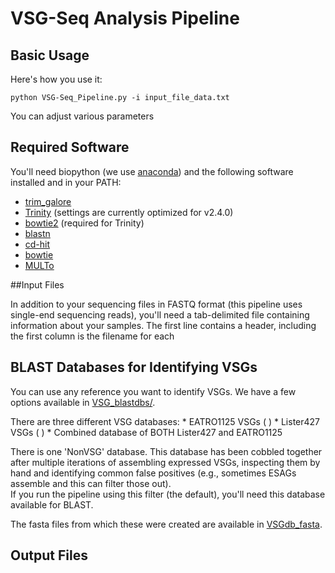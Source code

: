 # VSG-Seq Analysis Pipeline

## Basic Usage
Here's how you use it:  
```
python VSG-Seq_Pipeline.py -i input_file_data.txt 
```
You can adjust various parameters

## Required Software

You'll need biopython (we use [anaconda](https://anaconda.org/anaconda/python)) and the following software installed and in your PATH:  

* [trim_galore](https://www.bioinformatics.babraham.ac.uk/projects/trim_galore/)  
* [Trinity](https://github.com/trinityrnaseq/trinityrnaseq/releases)  (settings are currently optimized for v2.4.0)
* [bowtie2](http://bowtie-bio.sourceforge.net/bowtie2/index.shtml) (required for Trinity)
* [blastn](https://www.ncbi.nlm.nih.gov/books/NBK279671/)  
* [cd-hit](https://github.com/weizhongli/cdhit)
* [bowtie](http://bowtie-bio.sourceforge.net/index.shtml)
* [MULTo](http://sandberg.cmb.ki.se/multo/)  

##Input Files

 In addition to your sequencing files in FASTQ format (this pipeline uses single-end sequencing reads), you'll need a tab-delimited file containing information about your samples. The first line contains a header, including the first column is the filename for each 

## BLAST Databases for Identifying VSGs

You can use any reference you want to identify VSGs. We have a few options available in [VSG_blastdbs/](VSG_blastdbs/).

There are three different VSG databases:
	* EATRO1125 VSGs ( )
	* Lister427 VSGs ( )
	* Combined database of BOTH Lister427 and EATRO1125

There is one 'NonVSG' database. This database has been cobbled together after multiple iterations of assembling expressed VSGs, inspecting them by hand and identifying common false positives (e.g., sometimes ESAGs assemble and this can filter those out).\
If you run the pipeline using this filter (the default), you'll need this database available for BLAST.

The fasta files from which these were created are available in [VSGdb_fasta](VSGdb_fasta).

## Output Files
